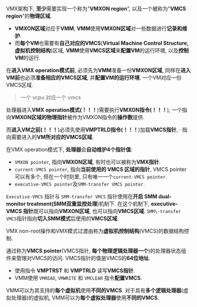 

VMX架构下, **至少**需要实现一个称为"**VMXON region**", 以及一个被称为"**VMCS region**"的**物理区域**.

- **VMXON区域**对应于**VMM**, **VMM**使用**VMXON区域**对一些数据进行**记录和维护**.
- 而**每个VM**也需要有**自己对应的VMCS**(**Virtual Machine Control Structure, 虚拟机控制结构**)区域, **VMM**使用**VMCS区域**来**配置VM**的运行环境, 以及**控制VM**的运行.

在**进入VMX operation模式前**, 必须先为**VMM**准备一份**VMXON区域**, 同样在**进入VM前**也必须**准备相应的VMCS区域**, 并**配置VM的运行环境**. 一个VM对应一份VMCS区域.

> 一个 vcpu 对应一个 vmcs

处理器进入**VMX operation模式(！！！**)需要执行**VMXON指令(！！！**), 一个指向**VMXON区域的物理指针**被作为VMXON指令的**操作数**提供.

而**进入VM之前(！！！**)必须先使用**VMPTRLD指令(！！！**)加载**VMCS指针**, · 指向需要进入的**VM所对应的VMCS区域**.

在VMX operation模式下, **处理器**会**自动维护4个指针值**:

- `VMXON pointer`, 指向**VMXON区域**, 有时也可以被称为**VMX指针**.
- `current-VMCS pointer`, 指向**当前使用的 VMCS 区域的指针**, VMCS pointer可以有多个, 但在一个时刻里, 只有唯一一个`current-VMCS pointer`.
- `executive-VMCS pointer`及`SMM-transfer VMCS pointer`.

`Executive-VMCS` 指针与 `SMM-transfer VMCS` 指针使用在**开启 SMM dual-monitor treatment(SMM双重监控处理**)机制下. 在这个机制下, **executive-VMCS 指针**既可以指向**VMXON区域**, 也可以指向**VMCS区域**. `SMM\-transfer VMCS`指针指向**切入SMM模式**后使用的**VMCS区域**.







VMX non-root操作和VMX模式过渡由称为**虚拟机控制结构**(VMCS)的数据结构控制.

通过称为**VMCS pointer**(VMCS指针, **每个物理逻辑处理器一个**)的处理器状态组件来管理对VMCS的访问. VMCS指针的值是VMCS的**64位地址**.

* 使用指令 **VMPTRST** 和 **VMPTRLD** 读写**VMCS指针**.
* VMM使用 `VMREAD`, `VMWRITE` 和 `VMCLEAR` 指令**配置VMCS**.

VMM可以为其支持的**每个虚拟机**使用**不同的VMCS**. 对于具有**多个逻辑处理器**(虚拟处理器)的虚拟机, VMM可以为**每个虚拟处理器**使用**不同的VMCS**.